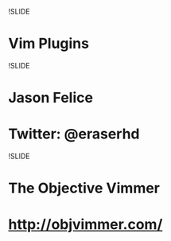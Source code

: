 !SLIDE 
# Vim Plugins #

!SLIDE
# Jason Felice #
# Twitter: @eraserhd #

!SLIDE
# The Objective Vimmer #
# http://objvimmer.com/ #

